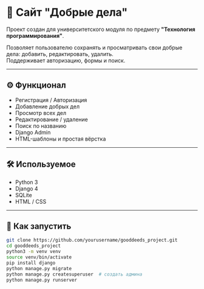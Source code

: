 # 🌟 Сайт "Добрые дела"

Проект создан для университетского модуля по предмету **"Технология программирования"**.

Позволяет пользователю сохранять и просматривать свои добрые дела: добавить, редактировать, удалить.  
Поддерживает авторизацию, формы и поиск.

---

## ⚙️ Функционал

- Регистрация / Авторизация
- Добавление добрых дел
- Просмотр всех дел
- Редактирование / удаление
- Поиск по названию
- Django Admin
- HTML-шаблоны и простая вёрстка

---

## 🛠 Используемое

- Python 3
- Django 4
- SQLite
- HTML / CSS

---

## 🚀 Как запустить

```bash
git clone https://github.com/yourusername/gooddeeds_project.git
cd gooddeeds_project
python3 -m venv venv
source venv/bin/activate
pip install django
python manage.py migrate
python manage.py createsuperuser  # создать админа
python manage.py runserver
